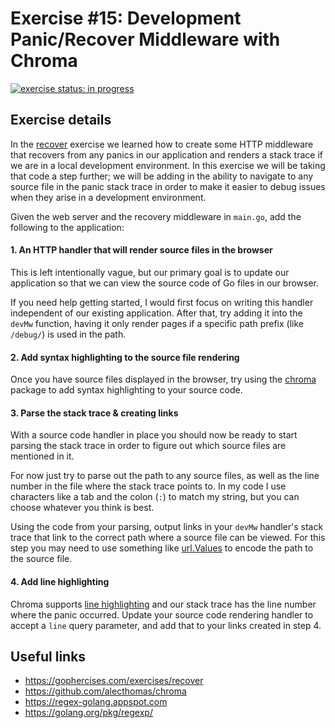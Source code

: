 # Exercise #15: Development Panic/Recover Middleware with Chroma

[![exercise status: in progress](https://img.shields.io/badge/exercise%20status-in%20progress-yellow.svg?style=for-the-badge)](https://gophercises.com/exercises/recover_chroma)


## Exercise details

In the [recover](https://gophercises.com/exercises/recover) exercise we learned how to create some HTTP middleware that recovers from any panics in our application and renders a stack trace if we are in a local development environment. In this exercise we will be taking that code a step further; we will be adding in the ability to navigate to any source file in the panic stack trace in order to make it easier to debug issues when they arise in a development environment.

Given the web server and the recovery middleware in `main.go`, add the following to the application:

#### 1. An HTTP handler that will render source files in the browser

This is left intentionally vague, but our primary goal is to update our application so that we can view the source code of Go files in our browser.

If you need help getting started, I would first focus on writing this handler independent of our existing application. After that, try adding it into the `devMw` function, having it only render pages if a specific path prefix (like `/debug/`) is used in the path.

#### 2. Add syntax highlighting to the source file rendering

Once you have source files displayed in the browser, try using the [chroma](https://github.com/alecthomas/chroma) package to add syntax highlighting to your source code.

#### 3. Parse the stack trace & creating links

With a source code handler in place you should now be ready to start parsing the stack trace in order to figure out which source files are mentioned in it.

For now just try to parse out the path to any source files, as well as the line number in the file where the stack trace points to. In my code I use characters like a tab and the colon (`:`) to match my string, but you can choose whatever you think is best.

Using the code from your parsing, output links in your `devMw` handler's stack trace that link to the correct path where a source file can be viewed. For this step you may need to use something like [url.Values](https://golang.org/pkg/net/url/#Values) to encode the path to the source file.

#### 4. Add line highlighting

Chroma supports [line highlighting](https://github.com/alecthomas/chroma#the-html-formatter) and our stack trace has the line number where the panic occurred. Update your source code rendering handler to accept a `line` query parameter, and add that to your links created in step 4.

## Useful links

- <https://gophercises.com/exercises/recover>
- <https://github.com/alecthomas/chroma>
- <https://regex-golang.appspot.com>
- <https://golang.org/pkg/regexp/>

